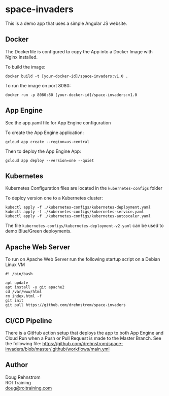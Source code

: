# space-invaders

This is a demo app that uses a simple Angular JS website. 

## Docker
The Dockerfile is configured to copy the App into a Docker Image with Nginx installed. 

To build the image: 
```
docker build -t [your-docker-id]/space-invaders:v1.0 .
```
To run the image on port 8080:
```
docker run -p 8080:80 [your-docker-id]/space-invaders:v1.0
```

## App Engine
See the app.yaml file for App Engine configuration

To create the App Engine application:
```
gcloud app create --region=us-central
```

Then to deploy the App Engine App:
```
gcloud app deploy --version=one --quiet
```

## Kubernetes
Kubernetes Configuration files are located in the `kubernetes-configs` folder

To deploy version one to a Kubernetes cluster:
```
kubectl apply -f ./kubernetes-configs/kubernetes-deployment.yaml
kubectl apply -f ./kubernetes-configs/kubernetes-service.yaml
kubectl apply -f ./kubernetes-configs/kubernetes-autoscaler.yaml
```
 The file `kubernetes-configs/kubernetes-deployment-v2.yaml` can be used to demo Blue/Green deployments.

## Apache Web Server

To run on Apache Web Server run the following startup script on a Debian Linux VM
```
#! /bin/bash

apt update
apt install -y git apache2
cd /var/www/html
rm index.html -f
git init
git pull https://github.com/drehnstrom/space-invaders
```

## CI/CD Pipeline
There is a GitHub action setup that deploys the app to both App Engine and Cloud Run when a Push or Pull Request is made to the Master Branch. See the following file:
https://github.com/drehnstrom/space-invaders/blob/master/.github/workflows/main.yml 

## Author
Doug Rehnstrom  
ROI Training  
doug@roitraining.com  
